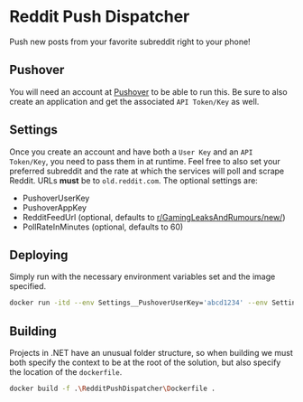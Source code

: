 # Reddit Push Dispatcher
Push new posts from your favorite subreddit right to your phone!

## Pushover
You will need an account at [Pushover](https://pushover.net/) to be able to run this. Be sure to also create an application and get the associated `API Token/Key` as well.

## Settings
Once you create an account and have both a `User Key` and an `API Token/Key`, you need to pass them in at runtime. Feel free to also set your preferred subreddit and the rate at which the services will poll and scrape Reddit. URLs **must** be to `old.reddit.com`. The optional settings are:

* PushoverUserKey
* PushoverAppKey
* RedditFeedUrl (optional, defaults to [r/GamingLeaksAndRumours/new/](old.reddit.com/r/GamingLeaksAndRumours/new/))
* PollRateInMinutes (optional, defaults to 60)

## Deploying
Simply run with the necessary environment variables set and the image specified.
```bash
docker run -itd --env Settings__PushoverUserKey='abcd1234' --env Settings__PushoverAppKey='abcd1234' ghcr.io/rickdgray/redditpushdispatcher:main
```

## Building
Projects in .NET have an unusual folder structure, so when building we must both specify the context to be at the root of the solution, but also specify the location of the `dockerfile`.
```bash
docker build -f .\RedditPushDispatcher\Dockerfile .
```
